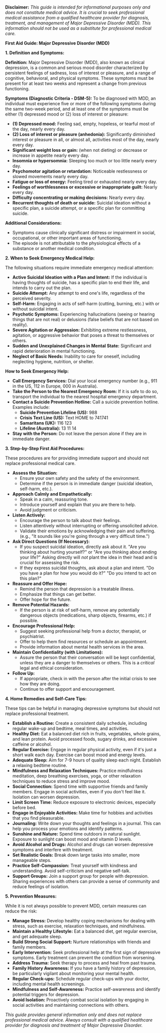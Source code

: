 **Disclaimer:** *This guide is intended for informational purposes only and does not constitute medical advice. It is crucial to seek professional medical assistance from a qualified healthcare provider for diagnosis, treatment, and management of Major Depressive Disorder (MDD). This information should not be used as a substitute for professional medical care.*

**First Aid Guide: Major Depressive Disorder (MDD)**

**1. Definition and Symptoms:**

**Definition:** Major Depressive Disorder (MDD), also known as clinical depression, is a common and serious mood disorder characterized by persistent feelings of sadness, loss of interest or pleasure, and a range of cognitive, behavioral, and physical symptoms. These symptoms must be present for at least two weeks and represent a change from previous functioning.

**Symptoms (Diagnostic Criteria - DSM-5):** To be diagnosed with MDD, an individual must experience five or more of the following symptoms during the same two-week period, and at least one of the symptoms must be either (1) depressed mood or (2) loss of interest or pleasure:

*   **(1) Depressed mood:** Feeling sad, empty, hopeless, or tearful most of the day, nearly every day.
*   **(2) Loss of interest or pleasure (anhedonia):** Significantly diminished interest or pleasure in all, or almost all, activities most of the day, nearly every day.
*   **Significant weight loss or gain:** (when not dieting) or decrease or increase in appetite nearly every day.
*   **Insomnia or hypersomnia:** Sleeping too much or too little nearly every day.
*   **Psychomotor agitation or retardation:** Noticeable restlessness or slowed movements nearly every day.
*   **Fatigue or loss of energy:** Feeling tired or exhausted nearly every day.
*   **Feelings of worthlessness or excessive or inappropriate guilt:** Nearly every day.
*   **Difficulty concentrating or making decisions:** Nearly every day.
*   **Recurrent thoughts of death or suicide:** Suicidal ideation without a specific plan, a suicide attempt, or a specific plan for committing suicide.

**Additional Considerations:**

*   Symptoms cause clinically significant distress or impairment in social, occupational, or other important areas of functioning.
*   The episode is not attributable to the physiological effects of a substance or another medical condition.

**2. When to Seek Emergency Medical Help:**

The following situations require immediate emergency medical attention:

*   **Active Suicidal Ideation with a Plan and Intent:** If the individual is having thoughts of suicide, has a specific plan to end their life, and intends to carry out the plan.
*   **Suicide Attempt:** Any attempt to end one's life, regardless of the perceived severity.
*   **Self-Harm:** Engaging in acts of self-harm (cutting, burning, etc.) with or without suicidal intent.
*   **Psychotic Symptoms:** Experiencing hallucinations (seeing or hearing things that are not real) or delusions (false beliefs that are not based on reality).
*   **Severe Agitation or Aggression:** Exhibiting extreme restlessness, agitation, or aggressive behavior that poses a threat to themselves or others.
*   **Sudden and Unexplained Changes in Mental State:** Significant and rapid deterioration in mental functioning.
*   **Neglect of Basic Needs:** Inability to care for oneself, including neglecting hygiene, nutrition, or shelter.

**How to Seek Emergency Help:**

*   **Call Emergency Services:** Dial your local emergency number (e.g., 911 in the US, 112 in Europe, 000 in Australia).
*   **Take the Person to the Nearest Emergency Room:** If it is safe to do so, transport the individual to the nearest hospital emergency department.
*   **Contact a Suicide Prevention Hotline:** Call a suicide prevention hotline. Examples include:
    *   **Suicide Prevention Lifeline (US):** 988
    *   **Crisis Text Line (US):** Text HOME to 741741
    *   **Samaritans (UK):** 116 123
    *   **Lifeline (Australia):** 13 11 14
*   **Stay with the Person:** Do not leave the person alone if they are in immediate danger.

**3. Step-by-Step First Aid Procedures:**

These procedures are for providing immediate support and should not replace professional medical care.

*   **Assess the Situation:**
    *   Ensure your own safety and the safety of the environment.
    *   Determine if the person is in immediate danger (suicidal ideation, self-harm, etc.).
*   **Approach Calmly and Empathetically:**
    *   Speak in a calm, reassuring tone.
    *   Introduce yourself and explain that you are there to help.
    *   Avoid judgment or criticism.
*   **Listen Actively:**
    *   Encourage the person to talk about their feelings.
    *   Listen attentively without interrupting or offering unsolicited advice.
    *   Validate their emotions by acknowledging their pain and suffering. (e.g., "It sounds like you're going through a very difficult time.")
*   **Ask Direct Questions (If Necessary):**
    *   If you suspect suicidal ideation, directly ask about it.  "Are you thinking about hurting yourself?" or "Are you thinking about ending your life?" Asking directly will *not* plant the idea in their head and is crucial for assessing the risk.
    *   If they express suicidal thoughts, ask about a plan and intent. "Do you have a plan for how you would do it?" "Do you intend to act on this plan?"
*   **Reassure and Offer Hope:**
    *   Remind the person that depression is a treatable illness.
    *   Emphasize that things can get better.
    *   Offer hope for the future.
*   **Remove Potential Hazards:**
    *   If the person is at risk of self-harm, remove any potentially dangerous objects (medications, sharp objects, firearms, etc.) if possible.
*   **Encourage Professional Help:**
    *   Suggest seeking professional help from a doctor, therapist, or psychiatrist.
    *   Offer to help them find resources or schedule an appointment.
    *   Provide information about mental health services in the area.
*   **Maintain Confidentiality (with Limitations):**
    *   Assure the person that their conversation will be kept confidential, unless they are a danger to themselves or others.  This is a *critical* legal and ethical consideration.
*   **Follow Up:**
    *   If appropriate, check in with the person after the initial crisis to see how they are doing.
    *   Continue to offer support and encouragement.

**4. Home Remedies and Self-Care Tips:**

These tips can be helpful in managing depressive symptoms but should not replace professional treatment.

*   **Establish a Routine:**  Create a consistent daily schedule, including regular wake-up and bedtime, meal times, and activities.
*   **Healthy Diet:** Eat a balanced diet rich in fruits, vegetables, whole grains, and lean protein. Avoid processed foods, sugary drinks, and excessive caffeine or alcohol.
*   **Regular Exercise:** Engage in regular physical activity, even if it's just a short walk each day. Exercise can boost mood and energy levels.
*   **Adequate Sleep:** Aim for 7-9 hours of quality sleep each night.  Establish a relaxing bedtime routine.
*   **Mindfulness and Relaxation Techniques:** Practice mindfulness meditation, deep breathing exercises, yoga, or other relaxation techniques to reduce stress and improve mood.
*   **Social Connection:**  Spend time with supportive friends and family members.  Engage in social activities, even if you don't feel like it. Isolation can worsen depression.
*   **Limit Screen Time:** Reduce exposure to electronic devices, especially before bed.
*   **Engage in Enjoyable Activities:** Make time for hobbies and activities that you find pleasurable.
*   **Journaling:** Write down your thoughts and feelings in a journal. This can help you process your emotions and identify patterns.
*   **Sunshine and Nature:** Spend time outdoors in natural sunlight.  Exposure to sunlight can boost mood and vitamin D levels.
*   **Avoid Alcohol and Drugs:** Alcohol and drugs can worsen depressive symptoms and interfere with treatment.
*   **Set Realistic Goals:** Break down large tasks into smaller, more manageable steps.
*   **Practice Self-Compassion:** Treat yourself with kindness and understanding. Avoid self-criticism and negative self-talk.
*   **Support Groups:**  Join a support group for people with depression. Sharing experiences with others can provide a sense of community and reduce feelings of isolation.

**5. Prevention Measures:**

While it is not always possible to prevent MDD, certain measures can reduce the risk:

*   **Manage Stress:** Develop healthy coping mechanisms for dealing with stress, such as exercise, relaxation techniques, and mindfulness.
*   **Maintain a Healthy Lifestyle:**  Eat a balanced diet, get regular exercise, and get adequate sleep.
*   **Build Strong Social Support:**  Nurture relationships with friends and family members.
*   **Early Intervention:**  Seek professional help at the first sign of depressive symptoms. Early treatment can prevent the condition from worsening.
*   **Address Trauma:**  Seek therapy to process and heal from past trauma.
*   **Family History Awareness:** If you have a family history of depression, be particularly vigilant about monitoring your mental health.
*   **Regular Check-ups:**  Schedule regular check-ups with your doctor, including mental health screenings.
*   **Mindfulness and Self-Awareness:** Practice self-awareness and identify potential triggers for depression.
*   **Avoid Isolation:** Proactively combat social isolation by engaging in social activities and maintaining connections with others.

*This guide provides general information only and does not replace professional medical advice. Always consult with a qualified healthcare provider for diagnosis and treatment of Major Depressive Disorder.*
